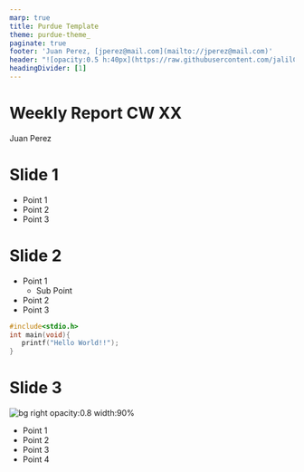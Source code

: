 ```yaml
---
marp: true
title: Purdue Template
theme: purdue-theme_
paginate: true
footer: 'Juan Perez, [jperez@mail.com](mailto://jperez@mail.com)'
header: "![opacity:0.5 h:40px](https://raw.githubusercontent.com/jalilChavez/marp_themes/main/purdue/purdue_me_logo_black.png)"
headingDivider: [1]
---
```


# Weekly Report CW XX
Juan Perez

<!--  Slide 1 -->
# Slide 1
 - Point 1
 - Point 2
 - Point 3


<!--  Slide 2 -->
# Slide 2
- Point 1
    - Sub Point
- Point 2
- Point 3
 ``` c
 #include<stdio.h>
 int main(void){
    printf("Hello World!!");
 }
 ```

 <!-- Slide 3 -->
# Slide 3
![bg right opacity:0.8 width:90%](https://images.pexels.com/photos/847393/pexels-photo-847393.jpeg?cs=srgb&dl=pexels-belle-co-847393.jpg&fm=jpg)
- Point 1 
- Point 2
- Point 3
- Point 4
 
